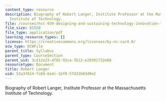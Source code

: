 ```yaml
---
content_type: resource
description: Biography of Robert Langer, Institute Professor at the Massachusetts
  Institute of Technology.
file: /courses/hst-939-designing-and-sustaining-technology-innovation-for-global-health-practice-spring-2008/53a3f814fc696edc1bf057d32b03d9e2_robert_bio.pdf
file_size: 81558
file_type: application/pdf
learning_resource_types: []
license: https://creativecommons.org/licenses/by-nc-sa/4.0/
ocw_type: OCWFile
parent_title: Syllabus
parent_type: CourseSection
parent_uid: 3cd12e23-df02-92ca-7b12-e29391732e68
resourcetype: Document
title: Robert Langer
uid: 53a3f814-fc69-6edc-1bf0-57d32b03d9e2
---
```

Biography of Robert Langer, Institute Professor at the Massachusetts Institute of Technology.